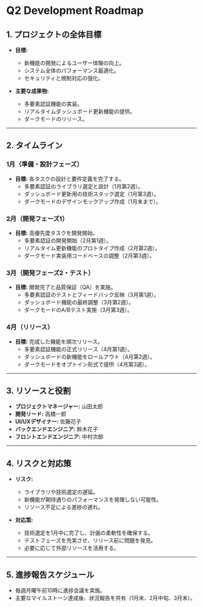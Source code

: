 # Q2 Development Roadmap

## 1. プロジェクトの全体目標
- **目標:**  
  - 新機能の開発によるユーザー体験の向上。  
  - システム全体のパフォーマンス最適化。  
  - セキュリティと規制対応の強化。  

- **主要な成果物:**  
  - 多要素認証機能の実装。  
  - リアルタイムダッシュボード更新機能の提供。  
  - ダークモードのリリース。

---

## 2. タイムライン

### 1月（準備・設計フェーズ）
- **目標:** 各タスクの設計と要件定義を完了する。
  - 多要素認証のライブラリ選定と設計（1月第2週）。
  - ダッシュボード更新用の技術スタック選定（1月第3週）。
  - ダークモードのデザインモックアップ作成（1月末まで）。

### 2月（開発フェーズ1）
- **目標:** 高優先度タスクを開発開始。
  - 多要素認証の開発開始（2月第1週）。
  - リアルタイム更新機能のプロトタイプ作成（2月第2週）。
  - ダークモード実装用コードベースの調整（2月第3週）。

### 3月（開発フェーズ2・テスト）
- **目標:** 開発完了と品質保証（QA）を実施。
  - 多要素認証のテストとフィードバック反映（3月第1週）。  
  - ダッシュボード機能の最終調整（3月第2週）。  
  - ダークモードのA/Bテスト実施（3月第3週）。  

### 4月（リリース）
- **目標:** 完成した機能を順次リリース。
  - 多要素認証機能の正式リリース（4月第1週）。  
  - ダッシュボードの新機能をロールアウト（4月第2週）。  
  - ダークモードをオプトイン形式で提供（4月第3週）。

---

## 3. リソースと役割
- **プロジェクトマネージャー:** 山田太郎  
- **開発リード:** 高橋一郎  
- **UI/UXデザイナー:** 佐藤花子  
- **バックエンドエンジニア:** 鈴木花子  
- **フロントエンドエンジニア:** 中村次郎  

---

## 4. リスクと対応策
- **リスク:**  
  - ライブラリや技術選定の遅延。  
  - 新機能が期待通りのパフォーマンスを発揮しない可能性。  
  - リソース不足による進捗の遅れ。

- **対応策:**  
  - 技術選定を1月中に完了し、計画の柔軟性を確保する。  
  - テストフェーズを充実させ、リリース前に問題を発見。  
  - 必要に応じて外部リソースを活用する。  

---

## 5. 進捗報告スケジュール
- 毎週月曜午前10時に進捗会議を実施。  
- 主要なマイルストーン達成後、状況報告を共有（1月末、2月中旬、3月末）。
